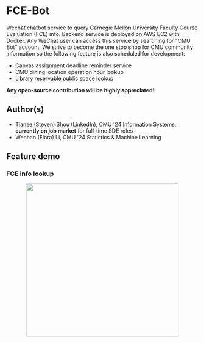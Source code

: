 # FCE-Bot 

Wechat chatbot service to query Carnegie Mellon University Faculty Course Evaluation (FCE) info. Backend service is 
deployed on AWS EC2 with Docker. Any WeChat user can access this service by searching for "CMU Bot" account. We strive 
to become the one stop shop for CMU community information so the following feature is also scheduled for development: 

- Canvas assignment deadline reminder service 
- CMU dining location operation hour lookup 
- Library reservable public space lookup 

**Any open-source contribution will be highly appreciated!**

## Author(s) 

- [Tianze (Steven) Shou](https://github.com/Sho-Shoo) ([LinkedIn](https://www.linkedin.com/in/tianze-shou-528510247/)), 
CMU '24 Information Systems, **currently on job market** for full-time SDE roles
- Wenhan (Flora) Li, CMU '24 Statistics & Machine Learning 

## Feature demo 

### FCE info lookup 

<p align="center"><img src="readme_resources/fce_lookup.gif" width = 400></p>
